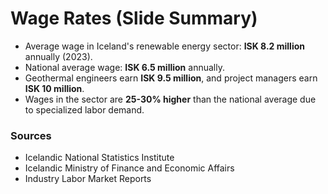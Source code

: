 # Wage Rates (Slide Summary)

- Average wage in Iceland's renewable energy sector: **ISK 8.2 million** annually (2023).
- National average wage: **ISK 6.5 million** annually.
- Geothermal engineers earn **ISK 9.5 million**, and project managers earn **ISK 10 million**.
- Wages in the sector are **25-30% higher** than the national average due to specialized labor demand.

### Sources
- Icelandic National Statistics Institute
- Icelandic Ministry of Finance and Economic Affairs
- Industry Labor Market Reports